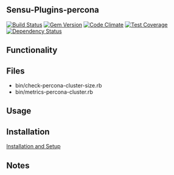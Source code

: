 ## Sensu-Plugins-percona

[![Build Status](https://travis-ci.org/sensu-plugins/sensu-plugins-percona.svg?branch=master)](https://travis-ci.org/sensu-plugins/sensu-plugins-percona)
[![Gem Version](https://badge.fury.io/rb/sensu-plugins-percona.svg)](http://badge.fury.io/rb/sensu-plugins-percona)
[![Code Climate](https://codeclimate.com/github/sensu-plugins/sensu-plugins-percona/badges/gpa.svg)](https://codeclimate.com/github/sensu-plugins/sensu-plugins-percona)
[![Test Coverage](https://codeclimate.com/github/sensu-plugins/sensu-plugins-percona/badges/coverage.svg)](https://codeclimate.com/github/sensu-plugins/sensu-plugins-percona)
[![Dependency Status](https://gemnasium.com/sensu-plugins/sensu-plugins-percona.svg)](https://gemnasium.com/sensu-plugins/sensu-plugins-percona)

## Functionality

## Files
 * bin/check-percona-cluster-size.rb
 * bin/metrics-percona-cluster.rb

## Usage

## Installation

[Installation and Setup](https://github.com/sensu-plugins/documentation/blob/master/user_docs/installation_instructions.md)

## Notes
